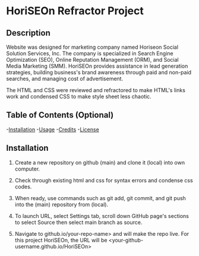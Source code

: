 # HoriSEOn Refractor Project

## Description

Website was designed for marketing company named Horiseon Social Solution Services, Inc. The company is specialized in Search Engine Optimization (SEO), Online Reputation Management (ORM), and Social Media Marketing (SMM). HoriSEOn provides assistance in lead generation strategies, building business's brand awareness through paid and non-paid searches, and managing cost of advertisement. 

The HTML and CSS were reviewed and refractored to make HTML's links work and condensed CSS to make style sheet less chaotic. 

## Table of Contents (Optional)

-[Installation](#installation)
-[Usage](#usage)
-[Credits](#credits)
-[License](#license)

## Installation

1. Create a new repository on github (main) and clone it (local) into own computer. 

2. Check through existing html and css for syntax errors and condense css codes. 

3. When ready, use commands such as git add, git commit, and git push into the (main) repository from (local).

4. To launch URL, select Settings tab, scroll down GitHub page's sections to select Source then select main branch as source.

5. Navigate to <your-github-username>github.io/your-repo-name> and will make the repo live. For this project HoriSEOn, the URL will be <your-github-username.github.io/HoriSEOn>
 
